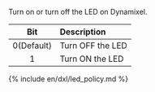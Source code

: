 Turn on or turn off the LED on Dynamixel.

| Bit | Description     |
| :-------------: | :------------- |
|0(Default)|Turn OFF the LED|
|1|Turn ON the LED|

{% include en/dxl/led_policy.md %}
